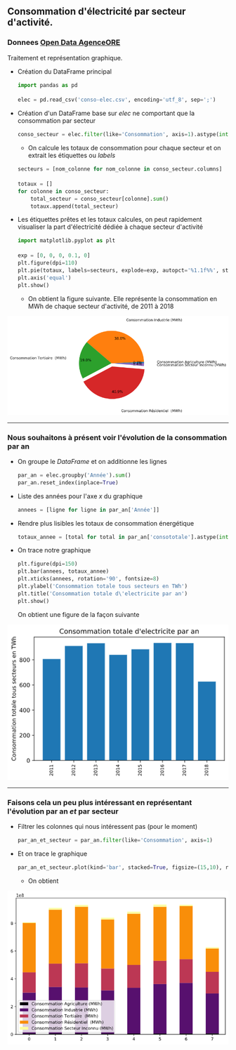 ## Consommation d'électricité par secteur d'activité.

### Donnees [Open Data AgenceORE](https://opendata.agenceore.fr/explore/dataset/conso-elec-gaz-annuelle-par-secteur-dactivite-agregee-commune/export/)

Traitement et représentation graphique.

- Création du DataFrame principal
  
  ```python
  import pandas as pd
  
  elec = pd.read_csv('conso-elec.csv', encoding='utf_8', sep=';')
  ```

- Création d'un DataFrame base sur _elec_ ne comportant que la consommation par secteur
  
  ```python
  conso_secteur = elec.filter(like='Consommation', axis=1).astype(int)
  ```
  
  - On calcule les totaux de consommation pour chaque secteur et on extrait les étiquettes ou _labels_
  
  ```python
  secteurs = [nom_colonne for nom_colonne in conso_secteur.columns]
  
  totaux = []
  for colonne in conso_secteur:
      total_secteur = conso_secteur[colonne].sum()
      totaux.append(total_secteur)
  ```

- Les étiquettes prêtes et les totaux calcules, on peut rapidement visualiser la part d'électricité dédiée à chaque secteur d'activité
  
  ```python
  import matplotlib.pyplot as plt
  
  exp = [0, 0, 0, 0.1, 0]
  plt.figure(dpi=110)
  plt.pie(totaux, labels=secteurs, explode=exp, autopct='%1.1f%%', startangle=0, labeldistance=1.4, pctdistance=0.8)
  plt.axis('equal')
  plt.show()
  ```
  
  - On obtient la figure suivante. Elle représente la consommation en MWh de chaque secteur d'activité, de 2011 à 2018

![image](camembert.png)

---

### Nous souhaitons à présent voir l'évolution de la consommation par an

- On groupe le _DataFrame_ et on additionne les lignes
  
  ```python
  par_an = elec.groupby('Année').sum()
  par_an.reset_index(inplace=True)
  ```

- Liste des années pour l'axe _x_ du graphique
  
  ```python
  annees = [ligne for ligne in par_an['Année']]
  ```

- Rendre plus lisibles les totaux de consommation énergétique
  
  ```python
  totaux_annee = [total for total in par_an['consototale'].astype(int) / 10**6]
  ```

- On trace notre graphique
  
  ```python
  plt.figure(dpi=150)
  plt.bar(annees, totaux_annee)
  plt.xticks(annees, rotation='90', fontsize=8)
  plt.ylabel('Consommation totale tous secteurs en TWh')
  plt.title('Consommation totale d\'electricite par an')
  plt.show()
  ```
  
  On obtient une figure de la façon suivante

![image](barres.png)

---

### Faisons cela un peu plus intéressant en représentant l'évolution par an _et_ par secteur

- Filtrer les colonnes qui nous intéressent pas (pour le moment)
  
  ```python
  par_an_et_secteur = par_an.filter(like='Consommation', axis=1)
  ```

- Et on trace le graphique
  
  ```python
  par_an_et_secteur.plot(kind='bar', stacked=True, figsize=(15,10), rot=0, colormap='inferno')
  ```
  
  - On obtient

![image](barres2.png)




